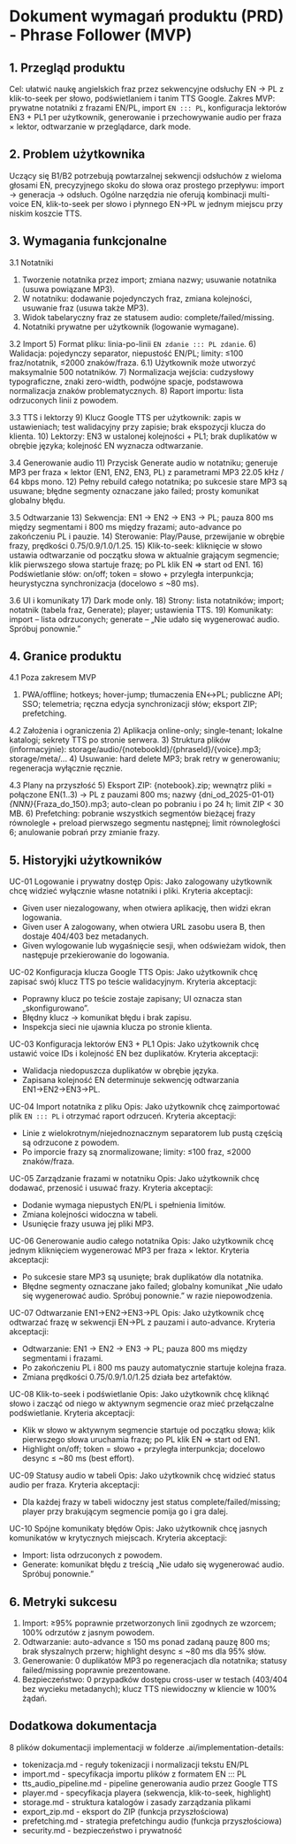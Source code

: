 # Dokument wymagań produktu (PRD) - Phrase Follower (MVP)

## 1. Przegląd produktu

Cel: ułatwić naukę angielskich fraz przez sekwencyjne odsłuchy EN → PL z klik-to-seek per słowo, podświetlaniem i tanim TTS Google.
Zakres MVP: prywatne notatniki z frazami EN/PL, import `EN ::: PL`, konfiguracja lektorów EN3 + PL1 per użytkownik, generowanie i przechowywanie audio per fraza × lektor, odtwarzanie w przeglądarce, dark mode.

## 2. Problem użytkownika

Uczący się B1/B2 potrzebują powtarzalnej sekwencji odsłuchów z wieloma głosami EN, precyzyjnego skoku do słowa oraz prostego przepływu: import → generacja → odsłuch. Ogólne narzędzia nie oferują kombinacji multi-voice EN, klik-to-seek per słowo i płynnego EN→PL w jednym miejscu przy niskim koszcie TTS.

## 3. Wymagania funkcjonalne

3.1 Notatniki

1. Tworzenie notatnika przez import; zmiana nazwy; usuwanie notatnika (usuwa powiązane MP3).
2. W notatniku: dodawanie pojedynczych fraz, zmiana kolejności, usuwanie fraz (usuwa także MP3).
3. Widok tabelaryczny fraz ze statusem audio: complete/failed/missing.
4. Notatniki prywatne per użytkownik (logowanie wymagane).

3.2 Import
5) Format pliku: linia-po-linii `EN zdanie ::: PL zdanie`.
6) Walidacja: pojedynczy separator, niepustość EN/PL; limity: ≤100 fraz/notatnik, ≤2000 znaków/fraza.
6.1) Użytkownik może utworzyć maksymalnie 500 notatników.
7) Normalizacja wejścia: cudzysłowy typograficzne, znaki zero-width, podwójne spacje, podstawowa normalizacja znaków problematycznych.
8) Raport importu: lista odrzuconych linii z powodem.

3.3 TTS i lektorzy
9) Klucz Google TTS per użytkownik: zapis w ustawieniach; test walidacyjny przy zapisie; brak ekspozycji klucza do klienta.
10) Lektorzy: EN3 w ustalonej kolejności + PL1; brak duplikatów w obrębie języka; kolejność EN wyznacza odtwarzanie.

3.4 Generowanie audio
11) Przycisk Generate audio w notatniku; generuje MP3 per fraza × lektor (EN1, EN2, EN3, PL) z parametrami MP3 22.05 kHz / 64 kbps mono.
12) Pełny rebuild całego notatnika; po sukcesie stare MP3 są usuwane; błędne segmenty oznaczane jako failed; prosty komunikat globalny błędu.

3.5 Odtwarzanie
13) Sekwencja: EN1 → EN2 → EN3 → PL; pauza 800 ms między segmentami i 800 ms między frazami; auto-advance po zakończeniu PL i pauzie.
14) Sterowanie: Play/Pause, przewijanie w obrębie frazy, prędkości 0.75/0.9/1.0/1.25.
15) Klik-to-seek: kliknięcie w słowo ustawia odtwarzanie od początku słowa w aktualnie grającym segmencie; klik pierwszego słowa startuje frazę; po PL klik EN ⇒ start od EN1.
16) Podświetlanie słów: on/off; token = słowo + przyległa interpunkcja; heurystyczna synchronizacja (docelowo ≤ ~80 ms).

3.6 UI i komunikaty
17) Dark mode only.
18) Strony: lista notatników; import; notatnik (tabela fraz, Generate); player; ustawienia TTS.
19) Komunikaty: import – lista odrzuconych; generate – „Nie udało się wygenerować audio. Spróbuj ponownie.”

## 4. Granice produktu

4.1 Poza zakresem MVP

1. PWA/offline; hotkeys; hover-jump; tłumaczenia EN↔PL; publiczne API; SSO; telemetria; ręczna edycja synchronizacji słów; eksport ZIP; prefetching.

4.2 Założenia i ograniczenia
2) Aplikacja online-only; single-tenant; lokalne katalogi; sekrety TTS po stronie serwera.
3) Struktura plików (informacyjnie): storage/audio/{notebookId}/{phraseId}/{voice}.mp3; storage/meta/...
4) Usuwanie: hard delete MP3; brak retry w generowaniu; regeneracja wyłącznie ręcznie.

4.3 Plany na przyszłość
5) Eksport ZIP: {notebook}.zip; wewnątrz pliki = połączone EN(1..3) → PL z pauzami 800 ms; nazwy {dni_od_2025-01-01}*{NNN}*{Fraza_do_150}.mp3; auto-clean po pobraniu i po 24 h; limit ZIP < 30 MB.
6) Prefetching: pobranie wszystkich segmentów bieżącej frazy równolegle + preload pierwszego segmentu następnej; limit równoległości 6; anulowanie pobrań przy zmianie frazy.

## 5. Historyjki użytkowników

UC-01 Logowanie i prywatny dostęp
Opis: Jako zalogowany użytkownik chcę widzieć wyłącznie własne notatniki i pliki.
Kryteria akceptacji:

* Given user niezalogowany, when otwiera aplikację, then widzi ekran logowania.
* Given user A zalogowany, when otwiera URL zasobu usera B, then dostaje 404/403 bez metadanych.
* Given wylogowanie lub wygaśnięcie sesji, when odświeżam widok, then następuje przekierowanie do logowania.

UC-02 Konfiguracja klucza Google TTS
Opis: Jako użytkownik chcę zapisać swój klucz TTS po teście walidacyjnym.
Kryteria akceptacji:

* Poprawny klucz po teście zostaje zapisany; UI oznacza stan „skonfigurowano”.
* Błędny klucz → komunikat błędu i brak zapisu.
* Inspekcja sieci nie ujawnia klucza po stronie klienta.

UC-03 Konfiguracja lektorów EN3 + PL1
Opis: Jako użytkownik chcę ustawić voice IDs i kolejność EN bez duplikatów.
Kryteria akceptacji:

* Walidacja niedopuszcza duplikatów w obrębie języka.
* Zapisana kolejność EN determinuje sekwencję odtwarzania EN1→EN2→EN3→PL.

UC-04 Import notatnika z pliku
Opis: Jako użytkownik chcę zaimportować plik `EN ::: PL` i otrzymać raport odrzuceń.
Kryteria akceptacji:

* Linie z wielokrotnym/niejednoznacznym separatorem lub pustą częścią są odrzucone z powodem.
* Po imporcie frazy są znormalizowane; limity: ≤100 fraz, ≤2000 znaków/fraza.

UC-05 Zarządzanie frazami w notatniku
Opis: Jako użytkownik chcę dodawać, przenosić i usuwać frazy.
Kryteria akceptacji:

* Dodanie wymaga niepustych EN/PL i spełnienia limitów.
* Zmiana kolejności widoczna w tabeli.
* Usunięcie frazy usuwa jej pliki MP3.

UC-06 Generowanie audio całego notatnika
Opis: Jako użytkownik chcę jednym kliknięciem wygenerować MP3 per fraza × lektor.
Kryteria akceptacji:

* Po sukcesie stare MP3 są usunięte; brak duplikatów dla notatnika.
* Błędne segmenty oznaczane jako failed; globalny komunikat „Nie udało się wygenerować audio. Spróbuj ponownie.” w razie niepowodzenia.

UC-07 Odtwarzanie EN1→EN2→EN3→PL
Opis: Jako użytkownik chcę odtwarzać frazę w sekwencji EN→PL z pauzami i auto-advance.
Kryteria akceptacji:

* Odtwarzanie: EN1 → EN2 → EN3 → PL; pauza 800 ms między segmentami i frazami.
* Po zakończeniu PL i 800 ms pauzy automatycznie startuje kolejna fraza.
* Zmiana prędkości 0.75/0.9/1.0/1.25 działa bez artefaktów.

UC-08 Klik-to-seek i podświetlanie
Opis: Jako użytkownik chcę kliknąć słowo i zacząć od niego w aktywnym segmencie oraz mieć przełączalne podświetlanie.
Kryteria akceptacji:

* Klik w słowo w aktywnym segmencie startuje od początku słowa; klik pierwszego słowa uruchamia frazę; po PL klik EN ⇒ start od EN1.
* Highlight on/off; token = słowo + przyległa interpunkcja; docelowo desync ≤ ~80 ms (best effort).

UC-09 Statusy audio w tabeli
Opis: Jako użytkownik chcę widzieć status audio per fraza.
Kryteria akceptacji:

* Dla każdej frazy w tabeli widoczny jest status complete/failed/missing; player przy brakującym segmencie pomija go i gra dalej.

UC-10 Spójne komunikaty błędów
Opis: Jako użytkownik chcę jasnych komunikatów w krytycznych miejscach.
Kryteria akceptacji:

* Import: lista odrzuconych z powodem.
* Generate: komunikat błędu z treścią „Nie udało się wygenerować audio. Spróbuj ponownie.”

## 6. Metryki sukcesu

1. Import: ≥95% poprawnie przetworzonych linii zgodnych ze wzorcem; 100% odrzutów z jasnym powodem.
2. Odtwarzanie: auto-advance ≤ 150 ms ponad zadaną pauzę 800 ms; brak słyszalnych przerw; highlight desync ≤ ~80 ms dla 95% słów.
3. Generowanie: 0 duplikatów MP3 po regeneracjach dla notatnika; statusy failed/missing poprawnie prezentowane.
4. Bezpieczeństwo: 0 przypadków dostępu cross-user w testach (403/404 bez wycieku metadanych); klucz TTS niewidoczny w kliencie w 100% żądań.

## Dodatkowa dokumentacja
8 plików dokumentacji implementacji w folderze .ai/implementation-details:
- tokenizacja.md - reguły tokenizacji i normalizacji tekstu EN/PL
- import.md - specyfikacja importu plików z formatem EN ::: PL
- tts_audio_pipeline.md - pipeline generowania audio przez Google TTS
- player.md - specyfikacja playera (sekwencja, klik-to-seek, highlight)
- storage.md - struktura katalogów i zasady zarządzania plikami
- export_zip.md - eksport do ZIP (funkcja przyszłościowa)
- prefetching.md - strategia prefetchingu audio (funkcja przyszłościowa)
- security.md - bezpieczeństwo i prywatność